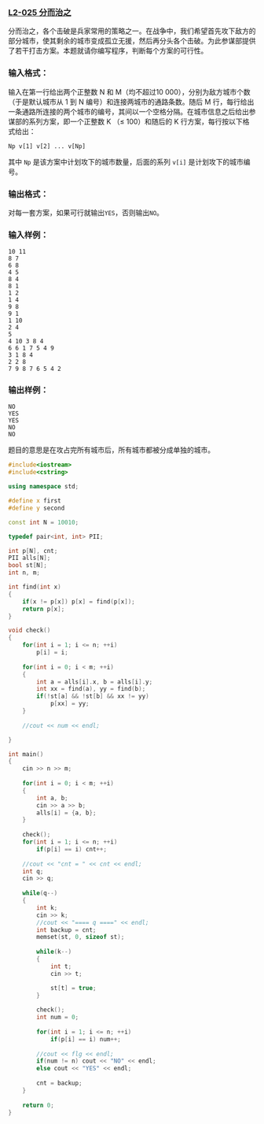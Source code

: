 ### [**L2-025 分而治之**](https://pintia.cn/problem-sets/994805046380707840/problems/994805056195379200)



分而治之，各个击破是兵家常用的策略之一。在战争中，我们希望首先攻下敌方的部分城市，使其剩余的城市变成孤立无援，然后再分头各个击破。为此参谋部提供了若干打击方案。本题就请你编写程序，判断每个方案的可行性。

### 输入格式：

输入在第一行给出两个正整数 N 和 M（均不超过10 000），分别为敌方城市个数（于是默认城市从 1 到 N 编号）和连接两城市的通路条数。随后 M 行，每行给出一条通路所连接的两个城市的编号，其间以一个空格分隔。在城市信息之后给出参谋部的系列方案，即一个正整数 K （≤ 100）和随后的 K 行方案，每行按以下格式给出：

```
Np v[1] v[2] ... v[Np]
```

其中 `Np` 是该方案中计划攻下的城市数量，后面的系列 `v[i]` 是计划攻下的城市编号。

### 输出格式：

对每一套方案，如果可行就输出`YES`，否则输出`NO`。

### 输入样例：

```in
10 11
8 7
6 8
4 5
8 4
8 1
1 2
1 4
9 8
9 1
1 10
2 4
5
4 10 3 8 4
6 6 1 7 5 4 9
3 1 8 4
2 2 8
7 9 8 7 6 5 4 2
```

### 输出样例：

```out
NO
YES
YES
NO
NO
```



题目的意思是在攻占完所有城市后，所有城市都被分成单独的城市。

```cpp
#include<iostream>
#include<cstring>

using namespace std;

#define x first
#define y second

const int N = 10010;

typedef pair<int, int> PII;

int p[N], cnt;
PII alls[N];
bool st[N];
int n, m;

int find(int x)
{
    if(x != p[x]) p[x] = find(p[x]);
    return p[x];
}

void check()
{
    for(int i = 1; i <= n; ++i)
        p[i] = i;
    
    for(int i = 0; i < m; ++i)
    {
        int a = alls[i].x, b = alls[i].y;
        int xx = find(a), yy = find(b);
        if(!st[a] && !st[b] && xx != yy)
            p[xx] = yy;
    }
    
    //cout << num << endl;

}

int main()
{
    cin >> n >> m;
    
    for(int i = 0; i < m; ++i)
    {
        int a, b;
        cin >> a >> b;
        alls[i] = {a, b};
    }
    
    check();
    for(int i = 1; i <= n; ++i)
        if(p[i] == i) cnt++;
    
    //cout << "cnt = " << cnt << endl;
    int q;
    cin >> q;
    
    while(q--)
    {
        int k;
        cin >> k;
        //cout << "==== q ====" << endl;
        int backup = cnt;
        memset(st, 0, sizeof st);
        
        while(k--)
        {
            int t;
            cin >> t;

            st[t] = true;
        }
        
        check();
        int num = 0;
        
        for(int i = 1; i <= n; ++i)
            if(p[i] == i) num++;
        
        //cout << flg << endl;
        if(num != n) cout << "NO" << endl;
        else cout << "YES" << endl;
        
        cnt = backup;
    }
    
    return 0;
}
```

